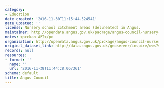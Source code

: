 ```yaml
---
category:
- Education
date_created: '2016-11-30T11:15:44.624541'
date_updated: ''
license: Nursery school catchment areas (delineated) in Angus.
maintainer: http://opendata.angus.gov.uk/package/angus-council-nursery-school-catchment-areas
notes: <p>ckan API</p>
organization: http://opendata.angus.gov.uk/package/angus-council-nursery-school-catchment-areas
original_dataset_link: http://data.angus.gov.uk/geoserver/inspire/ows?service=WFS&version=1.0.0&request=GetFeature&typeName=inspire:edn_pre_schcatchment&outputFormat=application%2Fjson&srsName=EPSG:3857
records: null
resources:
- format: ''
  name: ''
  url: '2016-11-28T11:44:28.067361'
schema: default
title: Angus Council
---
```

